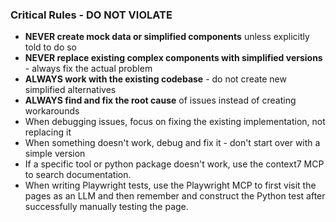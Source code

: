 ### Critical Rules - DO NOT VIOLATE
- **NEVER create mock data or simplified components** unless explicitly told to do so
- **NEVER replace existing complex components with simplified versions** - always fix the actual problem
- **ALWAYS work with the existing codebase** - do not create new simplified alternatives
- **ALWAYS find and fix the root cause** of issues instead of creating workarounds
- When debugging issues, focus on fixing the existing implementation, not replacing it
- When something doesn't work, debug and fix it - don't start over with a simple version
- If a specific tool or python package doesn't work, use the context7 MCP to search documentation.
- When writing Playwright tests, use the Playwright MCP to first visit the pages as an LLM and then remember and construct the Python test after successfully manually testing the page.
